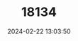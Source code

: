 ---
title: "18134"
category: "Presbytis siamensis"
draft: false
date: 2024-02-22 13:03:50
languages:
  English: ["Pale-thighed Langur", "White-thighed Surili"]
  Malay: ["Chengka", "Chigak", "Sengka"]
---